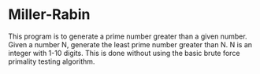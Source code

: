 # Miller-Rabin
This program is to generate a prime number greater than a given number.
Given a number N, generate the least prime number greater than N.
N is an integer with  1-10 digits.
This is done without using the basic brute force primality testing algorithm.

